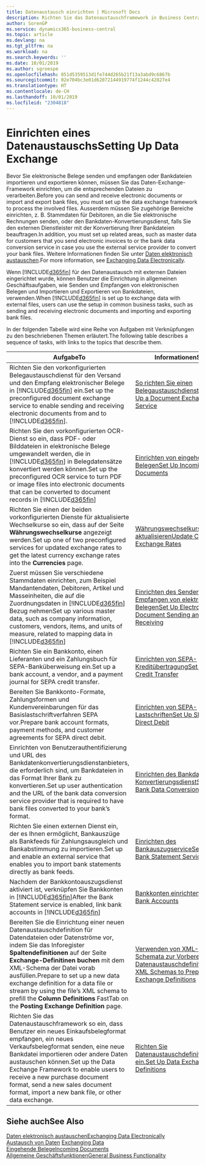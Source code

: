 ```yaml
---
title: Datenaustausch einrichten | Microsoft Docs
description: Richten Sie das Datenaustauschframework in Business Central ein.
author: SorenGP
ms.service: dynamics365-business-central
ms.topic: article
ms.devlang: na
ms.tgt_pltfrm: na
ms.workload: na
ms.search.keywords: ''
ms.date: 10/01/2019
ms.author: sgroespe
ms.openlocfilehash: 851d5359513d1fe744d265b21f13a3abd9c6867b
ms.sourcegitcommit: 02e704bc3e01d62072144919774f1244c42827e4
ms.translationtype: HT
ms.contentlocale: de-CH
ms.lasthandoff: 10/01/2019
ms.locfileid: "2304818"
---
```

# <a name="setting-up-data-exchange"></a><span data-ttu-id="86342-103">Einrichten eines Datenaustauschs</span><span class="sxs-lookup"><span data-stu-id="86342-103">Setting Up Data Exchange</span></span>
<span data-ttu-id="86342-104">Bevor Sie elektronische Belege senden und empfangen oder Bankdateien importieren und exportieren können, müssen Sie das Daten-Exchange-Framework einrichten, um die entsprechenden Dateien zu verarbeiten.</span><span class="sxs-lookup"><span data-stu-id="86342-104">Before you can send and receive electronic documents or import and export bank files, you must set up the data exchange framework to process the involved files.</span></span> <span data-ttu-id="86342-105">Ausserdem müssen Sie zugehörige Bereiche einrichten, z. B. Stammdaten für Debitoren, an die Sie elektronische Rechnungen senden, oder den Bankdaten-Konvertierungsdienst, falls Sie den externen Dienstleister mit der Konvertierung Ihrer Bankdateien beauftragen.</span><span class="sxs-lookup"><span data-stu-id="86342-105">In addition, you must set up related areas, such as master data for customers that you send electronic invoices to or the bank data conversion service in case you use the external service provider to convert your bank files.</span></span> <span data-ttu-id="86342-106">Weitere Informationen finden Sie unter [Daten elektronisch austauschen](across-data-exchange.md).</span><span class="sxs-lookup"><span data-stu-id="86342-106">For more information, see [Exchanging Data Electronically](across-data-exchange.md).</span></span>  

 <span data-ttu-id="86342-107">Wenn [!INCLUDE[d365fin](includes/d365fin_md.md)] für den Datenaustausch mit externen Dateien eingerichtet wurde, können Benutzer die Einrichtung in allgemeinen Geschäftsaufgaben, wie Senden und Empfangen von elektronischen Belegen und Importieren und Exportieren von Bankdateien, verwenden.</span><span class="sxs-lookup"><span data-stu-id="86342-107">When [!INCLUDE[d365fin](includes/d365fin_md.md)] is set up to exchange data with external files, users can use the setup in common business tasks, such as sending and receiving electronic documents and importing and exporting bank files.</span></span>  

 <span data-ttu-id="86342-108">In der folgenden Tabelle wird eine Reihe von Aufgaben mit Verknüpfungen zu den beschriebenen Themen erläutert.</span><span class="sxs-lookup"><span data-stu-id="86342-108">The following table describes a sequence of tasks, with links to the topics that describe them.</span></span>  

|<span data-ttu-id="86342-109">**Aufgabe**</span><span class="sxs-lookup"><span data-stu-id="86342-109">**To**</span></span>|<span data-ttu-id="86342-110">**Informationen**</span><span class="sxs-lookup"><span data-stu-id="86342-110">**See**</span></span>|  
|------------|-------------|  
|<span data-ttu-id="86342-111">Richten Sie den vorkonfigurierten Belegaustauschdienst für den Versand und den Empfang elektronischer Belege in [!INCLUDE[d365fin](includes/d365fin_md.md)] ein.</span><span class="sxs-lookup"><span data-stu-id="86342-111">Set up the preconfigured document exchange service to enable sending and receiving electronic documents from and to [!INCLUDE[d365fin](includes/d365fin_md.md)].</span></span>|[<span data-ttu-id="86342-112">So richten Sie einen Belegaustauschdienst ein</span><span class="sxs-lookup"><span data-stu-id="86342-112">Set Up a Document Exchange Service</span></span>](across-how-to-set-up-a-document-exchange-service.md)|  
|<span data-ttu-id="86342-113">Richten Sie den vorkonfigurierten OCR-Dienst so ein, dass PDF- oder Bilddateien in elektronische Belege umgewandelt werden, die in [!INCLUDE[d365fin](includes/d365fin_md.md)] in Belegdatensätze konvertiert werden können.</span><span class="sxs-lookup"><span data-stu-id="86342-113">Set up the preconfigured OCR service to turn PDF or image files into electronic documents that can be converted to document records in [!INCLUDE[d365fin](includes/d365fin_md.md)]</span></span>|[<span data-ttu-id="86342-114">Einrichten von eingehenden Belegen</span><span class="sxs-lookup"><span data-stu-id="86342-114">Set Up Incoming Documents</span></span>](across-how-setup-income-documents.md)|  
|<span data-ttu-id="86342-115">Richten Sie einen der beiden vorkonfigurierten Dienste für aktualisierte Wechselkurse so ein, dass auf der Seite **Währungswechselkurse** angezeigt werden.</span><span class="sxs-lookup"><span data-stu-id="86342-115">Set up one of two preconfigured services for updated exchange rates to get the latest currency exchange rates into the **Currencies** page.</span></span>|[<span data-ttu-id="86342-116">Währungswechselkurse aktualisieren</span><span class="sxs-lookup"><span data-stu-id="86342-116">Update Currency Exchange Rates</span></span>](finance-how-update-currencies.md)|  
|<span data-ttu-id="86342-117">Zuerst müssen Sie verschiedene Stammdaten einrichten, zum Beispiel Mandantendaten, Debitoren, Artikel und Masseinheiten, die auf die Zuordnungsdaten in [!INCLUDE[d365fin](includes/d365fin_md.md)] Bezug nehmen</span><span class="sxs-lookup"><span data-stu-id="86342-117">Set up various master data, such as company information, customers, vendors, items, and units of measure, related to mapping data in [!INCLUDE[d365fin](includes/d365fin_md.md)]</span></span>|[<span data-ttu-id="86342-118">Einrichten des Senden und Empfangen von elektronischen Belegen</span><span class="sxs-lookup"><span data-stu-id="86342-118">Set Up Electronic Document Sending and Receiving</span></span>](across-how-to-set-up-electronic-document-sending-and-receiving.md)|  
|<span data-ttu-id="86342-119">Richten Sie ein Bankkonto, einen Lieferanten und ein Zahlungsbuch für SEPA-Banküberweisung ein.</span><span class="sxs-lookup"><span data-stu-id="86342-119">Set up a bank account, a vendor, and a payment journal for SEPA credit transfer.</span></span>|[<span data-ttu-id="86342-120">Einrichten von SEPA-Kreditübertragung</span><span class="sxs-lookup"><span data-stu-id="86342-120">Set Up SEPA Credit Transfer</span></span>](finance-how-to-set-up-sepa-credit-transfer.md)|  
|<span data-ttu-id="86342-121">Bereiten Sie Bankkonto-Formate, Zahlungsformen und Kundenvereinbarungen für das Basislastschriftverfahren SEPA vor.</span><span class="sxs-lookup"><span data-stu-id="86342-121">Prepare bank account formats, payment methods, and customer agreements for SEPA direct debit.</span></span>|[<span data-ttu-id="86342-122">Einrichten von SEPA-Lastschriften</span><span class="sxs-lookup"><span data-stu-id="86342-122">Set Up SEPA Direct Debit</span></span>](finance-how-to-set-up-sepa-direct-debit.md)|  
|<span data-ttu-id="86342-123">Einrichten von Benutzerauthentifizierung und URL des Bankdatenkonvertierungsdienstanbieters, die erforderlich sind, um Bankdateien in das Format Ihrer Bank zu konvertieren.</span><span class="sxs-lookup"><span data-stu-id="86342-123">Set up user authentication and the URL of the bank data conversion service provider that is required to have bank files converted to your bank’s format.</span></span>|[<span data-ttu-id="86342-124">Einrichten des Bankdaten-Konvertierungsdienst</span><span class="sxs-lookup"><span data-stu-id="86342-124">Set Up the Bank Data Conversion Service</span></span>](bank-how-setup-bank-data-conversion-service.md)|  
|<span data-ttu-id="86342-125">Richten Sie einen externen Dienst ein, der es Ihnen ermöglicht, Bankauszüge als Bankfeeds für Zahlungsausgleich und Bankabstimmung zu importieren.</span><span class="sxs-lookup"><span data-stu-id="86342-125">Set up and enable an external service that enables you to import bank statements directly as bank feeds.</span></span>|[<span data-ttu-id="86342-126">Einrichten des Bankauszugservice</span><span class="sxs-lookup"><span data-stu-id="86342-126">Set Up the Bank Statement Service</span></span>](bank-how-setup-bank-statement-service.md)|  
|<span data-ttu-id="86342-127">Nachdem der Bankkontoauszugsdienst aktiviert ist, verknüpfen Sie Bankkonten in [!INCLUDE[d365fin](includes/d365fin_md.md)]</span><span class="sxs-lookup"><span data-stu-id="86342-127">After the Bank Statement service is enabled, link bank accounts in [!INCLUDE[d365fin](includes/d365fin_md.md)]</span></span>|[<span data-ttu-id="86342-128">Bankkonten einrichten</span><span class="sxs-lookup"><span data-stu-id="86342-128">Set Up Bank Accounts</span></span>](bank-how-setup-bank-accounts.md)|  
|<span data-ttu-id="86342-129">Bereiten Sie die Einrichtung einer neuen Datenaustauschdefinition für Datendateien oder Datenströme vor, indem Sie das Inforegister **Spaltendefinitionen** auf der Seite **Exchange-Definitinen buchen** mit dem XML-Schema der Datei vorab ausfüllen.</span><span class="sxs-lookup"><span data-stu-id="86342-129">Prepare to set up a new data exchange definition for a data file or stream by using the file’s XML schema to prefill the **Column Definitions** FastTab on the **Posting Exchange Definition** page.</span></span>|[<span data-ttu-id="86342-130">Verwenden von XML-Schemata zur Vorbereitung der Datenaustauschdefinitionen</span><span class="sxs-lookup"><span data-stu-id="86342-130">Use XML Schemas to Prepare Data Exchange Definitions</span></span>](across-how-to-use-xml-schemas-to-prepare-data-exchange-definitions.md)|  
|<span data-ttu-id="86342-131">Richten Sie das Datenaustauschframework so ein, dass Benutzer ein neues Einkaufsbelegformat empfangen, ein neues Verkaufsbelegformat senden, eine neue Bankdatei importieren oder andere Daten austauschen können.</span><span class="sxs-lookup"><span data-stu-id="86342-131">Set up the Data Exchange Framework to enable users to receive a new purchase document format, send a new sales document format, import a new bank file, or other data exchange.</span></span>|[<span data-ttu-id="86342-132">Richten Sie Datenaustauschdefinitionen ein.</span><span class="sxs-lookup"><span data-stu-id="86342-132">Set Up Data Exchange Definitions</span></span>](across-how-to-set-up-data-exchange-definitions.md)|  

## <a name="see-also"></a><span data-ttu-id="86342-133">Siehe auch</span><span class="sxs-lookup"><span data-stu-id="86342-133">See Also</span></span>  
[<span data-ttu-id="86342-134">Daten elektronisch austauschen</span><span class="sxs-lookup"><span data-stu-id="86342-134">Exchanging Data Electronically</span></span>](across-data-exchange.md)  
<span data-ttu-id="86342-135">[Austausch von Daten](across-exchange-data.md) </span><span class="sxs-lookup"><span data-stu-id="86342-135">[Exchanging Data](across-exchange-data.md) </span></span>  
[<span data-ttu-id="86342-136">Eingehende Belege</span><span class="sxs-lookup"><span data-stu-id="86342-136">Incoming Documents</span></span>](across-income-documents.md)  
[<span data-ttu-id="86342-137">Allgemeine Geschäftsfunktionen</span><span class="sxs-lookup"><span data-stu-id="86342-137">General Business Functionality</span></span>](ui-across-business-areas.md)  
